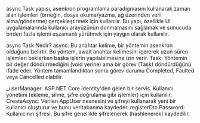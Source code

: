 ﻿async Task yapısı, asenkron programlama paradigmasını kullanarak zaman alan işlemleri
(örneğin, dosya okuma/yazma, ağ üzerinden veri alma/gönderme) gerçekleştirmek için kullanılır. 
Bu yapı, özellikle UI uygulamalarında kullanıcı arayüzünün donmamasını sağlamak ve 
sunucuda birden fazla işlemi eşzamanlı yürütmek için yaygın olarak kullanılır.

async Task Nedir?
async: Bu anahtar kelime, bir yöntemin asenkron olduğunu belirtir.
Bu yöntem, await anahtar kelimesini içererek uzun süren işlemleri beklerken başka işlerin yapılabilmesine izin verir.
Task: Yöntemin bir değer döndürmediğini (void yerine) ama bir görev (Task) döndürdüğünü ifade eder.
Yöntem tamamlandıktan sonra görev durumu Completed, Faulted veya Cancelled olabilir.



_userManager: ASP.NET Core Identity'den gelen bir servis. Kullanıcı yönetimi (ekleme, silme, şifre doğrulama gibi işlemler) için kullanılır.
CreateAsync: Verilen AppUser nesnesini ve şifreyi kullanarak yeni bir kullanıcı oluşturur ve bunu veritabanına kaydeder.
registerDto.Password: Kullanıcının şifresi. Bu şifre genellikle şifrelenerek (hashlenerek) kaydedilir.